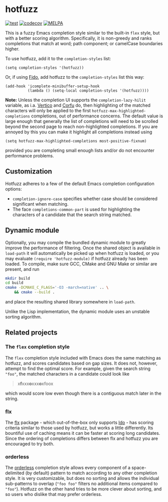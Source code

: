 # hotfuzz

[![test](https://github.com/axelf4/hotfuzz/actions/workflows/test.yml/badge.svg)](https://github.com/axelf4/hotfuzz/actions/workflows/test.yml)
[![codecov](https://codecov.io/gh/axelf4/hotfuzz/branch/master/graph/badge.svg?token=OV1BqTB7QL)](https://codecov.io/gh/axelf4/hotfuzz)
[![MELPA](https://melpa.org/packages/hotfuzz-badge.svg)](https://melpa.org/#/hotfuzz)

This is a fuzzy Emacs completion style similar to the built-in `flex` style,
but with a better scoring algorithm.
Specifically, it is non-greedy and ranks completions that match at
word; path component; or camelCase boundaries higher.

To use hotfuzz, add it to the `completion-styles` list:
```elisp
(setq completion-styles '(hotfuzz))
```
Or, if using [Fido], add hotfuzz to the `completion-styles` list this way:
```elisp
(add-hook 'icomplete-minibuffer-setup-hook
          (lambda () (setq-local completion-styles '(hotfuzz))))
```

**Note:** Unless the completion UI supports the
`completion-lazy-hilit` variable, as i.a. [Vertico] and [Corfu] do,
then highlighting of the matched characters will only be applied to
the first `hotfuzz-max-highlighted-completions` completions, out of
performance concerns. The default value is large enough that generally
the list of completions will need to be scrolled beyond the second
page to reach non-highlighted completions. If you are annoyed by this
you can make it highlight all completions instead using
```elisp
(setq hotfuzz-max-highlighted-completions most-positive-fixnum)
```
provided you are completing small enough lists and/or do not encounter
performance problems.

## Customization

Hotfuzz adheres to a few of the default Emacs completion configuration options:
* `completion-ignore-case` specifies whether case should be considered
  significant when matching.
* The face `completions-common-part` is used for highlighting the
  characters of a candidate that the search string matched.

## Dynamic module

Optionally, you may compile the bundled dynamic module
to greatly improve the performance of filtering.
Once the shared object is available in `load-path`
it will automatically be picked up when hotfuzz is loaded,
or you may evaluate `(require 'hotfuzz-module)`
if hotfuzz already has been loaded.
To compile, make sure GCC, CMake and GNU Make or similar are present,
and run

```sh
mkdir build
cd build
cmake -DCMAKE_C_FLAGS='-O3 -march=native' .. \
	&& cmake --build .
```

and place the resulting shared library somewhere in `load-path`.

Unlike the Lisp implementation,
the dynamic module uses an unstable sorting algorithm.

## Related projects

### The `flex` completion style

The `flex` completion style included with Emacs
does the same matching as hotfuzz, and scores candidates based on gap sizes.
It does not, however, attempt to find the optimal score.
For example, given the search string `"foo"`,
the matched characters in a candidate could look like

> x**f**xxx**o**xxx**o**xfoox

which would score low even though
there is a contiguous match later in the string.

### flx

The [flx] package - which out-of-the-box only supports [Ido] -
has scoring criteria similar to those used by hotfuzz,
but works a little differently.
Its bountiful use of caching
means it can be faster at scoring long candidates.
Since the ordering of completions differs between flx and hotfuzz
you are encouraged to try both.

### orderless

The [orderless] completion style allows
every component of a space-delimited (by default) pattern
to match according to any other completion style.
It is very customizable,
but does no sorting and allows the individual sub-patterns to overlap
(`"foo foo"` filters no additional items compared to `"foo"`).
Hotfuzz on the other hand tries to be more clever about sorting,
and so users who dislike that may prefer orderless.

[Vertico]: https://github.com/minad/vertico
[Corfu]: https://github.com/minad/corfu
[Ido]: https://www.gnu.org/software/emacs/manual/html_node/ido/index.html
[Fido]: https://www.gnu.org/software/emacs/manual/html_node/emacs/Icomplete.html
[flx]: https://github.com/lewang/flx
[orderless]: https://github.com/oantolin/orderless
